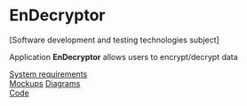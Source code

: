 # EnDecryptor
[Software development and testing technologies subject]

Application **EnDecryptor** allows users to encrypt/decrypt data

[System requirements](https://github.com/APridy/EnDecryptor/blob/main/Documents/Requirements/SRS.md)  
[Mockups](https://github.com/APridy/EnDecryptor/blob/main/Documents/Mockup/Mockup.png)
[Diagrams](https://github.com/APridy/EnDecryptor/tree/main/Documents/Diagrams)  
[Code](https://github.com/APridy/EnDecryptor/tree/main/Code)

